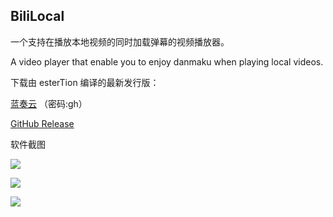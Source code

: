BiliLocal
---
一个支持在播放本地视频的同时加载弹幕的视频播放器。

A video player that enable you to enjoy danmaku when playing local videos.

下载由 esterTion 编译的最新发行版：

[蓝奏云](https://cpk.lanzoui.com/b026p0xda) （密码:gh）

[GitHub Release](https://github.com/esterTion/BiliLocal/releases/tag/v0.4.2-esterTion-build)

软件截图

![](res/00.jpg)

![](res/01.jpg)

![](res/02.jpg)
